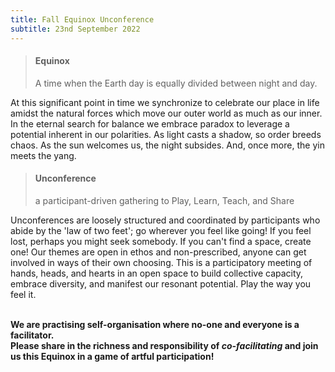 ```yaml
---
title: Fall Equinox Unconference
subtitle: 23nd September 2022
---
```


> #### Equinox
>
> A time when the Earth day is equally divided between night and day.

At this significant point in time we synchronize to celebrate our place in life amidst the natural forces which move our outer world as much as our inner. In the eternal search for balance we embrace paradox to leverage a potential inherent in our polarities. As light casts a shadow, so order breeds chaos. As the sun welcomes us, the night subsides. And, once more, the yin meets the yang.

> #### Unconference
>
> a participant-driven gathering to Play, Learn, Teach, and Share

Unconferences are loosely structured and coordinated by participants who abide by the 'law of two feet'; go wherever you feel like going! If you feel lost, perhaps you might seek somebody. If you can't find a space, create one! Our themes are open in ethos and non-prescribed, anyone can get involved in ways of their own choosing. This is a participatory meeting of hands, heads, and hearts in an open space to build collective capacity, embrace diversity, and manifest our resonant potential. Play the way you feel it.

</br><strong class="prose lg:prose-xl"> We are practising self-organisation where no-one and everyone is a facilitator. </br> Please share in the richness and responsibility of *co-facilitating* and join us this Equinox in a game of artful participation! </strong>
